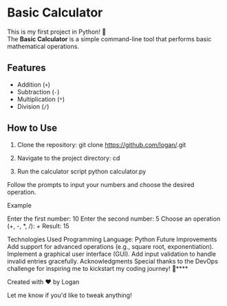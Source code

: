 # Basic Calculator

This is my first project in Python! 🎉  
The **Basic Calculator** is a simple command-line tool that performs basic mathematical operations.

## Features

- Addition (`+`)
- Subtraction (`-`)
- Multiplication (`*`)
- Division (`/`)

## How to Use

1. Clone the repository:
   git clone https://github.com/logan/<repository-name>.git

2. Navigate to the project directory:
  cd <repository-name>

3. Run the calculator script
   python calculator.py

Follow the prompts to input your numbers and choose the desired operation.

Example

Enter the first number: 10
Enter the second number: 5
Choose an operation (+, -, *, /): +
Result: 15


Technologies Used
Programming Language: Python
Future Improvements
Add support for advanced operations (e.g., square root, exponentiation).
Implement a graphical user interface (GUI).
Add input validation to handle invalid entries gracefully.
Acknowledgments
Special thanks to the DevOps challenge for inspiring me to kickstart my coding journey! 🚀****



Created with ❤️ by Logan

Let me know if you'd like to tweak anything!
